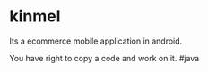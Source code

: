 # kinmel
Its a ecommerce mobile application in android.

You have right to copy a code and work on it.
#java

